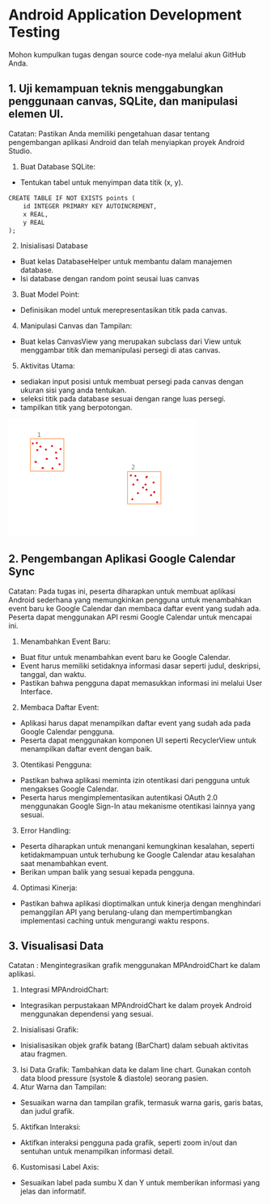 # Android Application Development Testing

Mohon kumpulkan tugas dengan source code-nya melalui akun GitHub Anda.


## 1. Uji kemampuan teknis menggabungkan penggunaan canvas, SQLite, dan manipulasi elemen UI.

Catatan: Pastikan Anda memiliki pengetahuan dasar tentang pengembangan aplikasi Android dan telah menyiapkan proyek Android Studio.

1. Buat Database SQLite:
- Tentukan tabel untuk menyimpan data titik (x, y).
```
CREATE TABLE IF NOT EXISTS points (
    id INTEGER PRIMARY KEY AUTOINCREMENT,
    x REAL,
    y REAL
);
```
2. Inisialisasi Database
- Buat kelas DatabaseHelper untuk membantu dalam manajemen database.
- Isi database dengan random point seusai luas canvas 

3. Buat Model Point:
- Definisikan model untuk merepresentasikan titik pada canvas.

4. Manipulasi Canvas dan Tampilan:
- Buat kelas CanvasView yang merupakan subclass dari View untuk menggambar titik dan memanipulasi persegi di atas canvas. 

5. Aktivitas Utama:
- sediakan input posisi untuk membuat persegi pada canvas dengan ukuran sisi yang anda tentukan.
- seleksi titik pada database sesuai dengan range luas persegi.
- tampilkan titik yang berpotongan.

![Contoh Alt Text](img.png)

## 2. Pengembangan Aplikasi Google Calendar Sync
Catatan: Pada tugas ini, peserta diharapkan untuk membuat aplikasi Android sederhana yang memungkinkan pengguna untuk menambahkan event baru ke Google Calendar dan membaca daftar event yang sudah ada. Peserta dapat menggunakan API resmi Google Calendar untuk mencapai ini.

1. Menambahkan Event Baru:
- Buat fitur untuk menambahkan event baru ke Google Calendar. 
- Event harus memiliki setidaknya informasi dasar seperti judul, deskripsi, tanggal, dan waktu. 
- Pastikan bahwa pengguna dapat memasukkan informasi ini melalui User Interface.

2. Membaca Daftar Event:
- Aplikasi harus dapat menampilkan daftar event yang sudah ada pada Google Calendar pengguna. 
- Peserta dapat menggunakan komponen UI seperti RecyclerView untuk menampilkan daftar event dengan baik.

3. Otentikasi Pengguna:
- Pastikan bahwa aplikasi meminta izin otentikasi dari pengguna untuk mengakses Google Calendar. 
- Peserta harus mengimplementasikan autentikasi OAuth 2.0 menggunakan Google Sign-In atau mekanisme otentikasi lainnya yang sesuai.

3. Error Handling:
- Peserta diharapkan untuk menangani kemungkinan kesalahan, seperti ketidakmampuan untuk terhubung ke Google Calendar atau kesalahan saat menambahkan event. 
- Berikan umpan balik yang sesuai kepada pengguna.

4. Optimasi Kinerja:
- Pastikan bahwa aplikasi dioptimalkan untuk kinerja dengan menghindari pemanggilan API yang berulang-ulang dan mempertimbangkan implementasi caching untuk mengurangi waktu respons.

## 3. Visualisasi Data
Catatan : Mengintegrasikan grafik menggunakan MPAndroidChart ke dalam aplikasi.
1. Integrasi MPAndroidChart:
- Integrasikan perpustakaan MPAndroidChart ke dalam proyek Android menggunakan dependensi yang sesuai.
2. Inisialisasi Grafik:
- Inisialisasikan objek grafik batang (BarChart) dalam sebuah aktivitas atau fragmen.
3. Isi Data Grafik:
Tambahkan data ke dalam line chart. Gunakan contoh data blood pressure (systole & diastole) seorang pasien.
4. Atur Warna dan Tampilan:
- Sesuaikan warna dan tampilan grafik, termasuk warna garis, garis batas, dan judul grafik.
5. Aktifkan Interaksi:
- Aktifkan interaksi pengguna pada grafik, seperti zoom in/out dan sentuhan untuk menampilkan informasi detail.
6. Kustomisasi Label Axis:
- Sesuaikan label pada sumbu X dan Y untuk memberikan informasi yang jelas dan informatif.